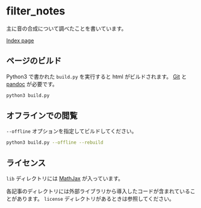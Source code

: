 # filter_notes
主に音の合成について調べたことを書いています。

[Index page](https://ryukau.github.io/filter_notes)

## ページのビルド
Python3 で書かれた `build.py` を実行すると html がビルドされます。 [Git](https://git-scm.com/) と [pandoc](https://pandoc.org/) が必要です。

```bash
python3 build.py
```

## オフラインでの閲覧
`--offline` オプションを指定してビルドしてください。

```bash
python3 build.py --offline --rebuild
```


## ライセンス
`lib` ディレクトリには [MathJax](https://docs.mathjax.org/en/latest/) が入っています。

各記事のディレクトリには外部ライブラリから導入したコードが含まれていることがあります。 `license` ディレクトリがあるときは参照してください。
